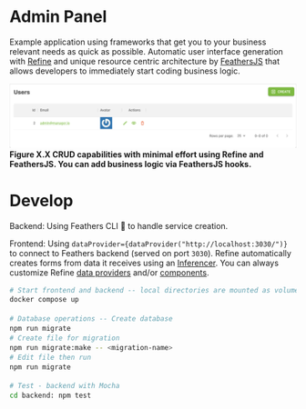 # Admin Panel

Example application using frameworks that get you to your business relevant needs as quick as possible. Automatic user interface generation with [Refine](https://refine.dev/docs/getting-started/quickstart/) and unique resource centric architecture by [FeathersJS](https://feathersjs.com/guides/basics/generator.html) that allows developers to immediately start coding business logic.

![](assets/refine.png)
**Figure X.X CRUD capabilities with minimal effort using Refine and FeathersJS. You can add business logic via FeathersJS hooks.**
# Develop

Backend:
Using Feathers CLI 🎉 to handle service creation.

Frontend:
Using `dataProvider={dataProvider("http://localhost:3030/")}` to connect to Feathers backend (served on port `3030`). Refine automatically creates forms from data it receives using an [Inferencer](https://refine.dev/docs/packages/documentation/inferencer/). You can always customize Refine [data providers](https://refine.dev/docs/tutorial/understanding-dataprovider/index/) and/or [components](https://refine.dev/docs/tutorial/adding-crud-pages/mui/index/).


```bash
# Start frontend and backend -- local directories are mounted as volumes
docker compose up

# Database operations -- Create database
npm run migrate
# Create file for migration
npm run migrate:make -- <migration-name>
# Edit file then run
npm run migrate

# Test - backend with Mocha
cd backend: npm test
```
